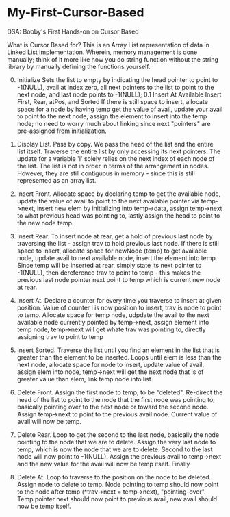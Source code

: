 # My-First-Cursor-Based
DSA: Bobby's First Hands-on on Cursor Based


What is Cursor Based for?
    This is an Array List representation of data in Linked List implementation. Wherein, memory management is done manually; think of it more like how you do string function without the string library by manually defining the functions yourself.

0. Initialize
    Sets the list to empty by indicating the head pointer to point to -1(NULL), avail at index zero, all next pointers to the list to point to the next node, and last node points to -1(NULL);
0.1 Insert At Available
    Insert First, Rear, atPos, and Sorted
    If there is still space to insert, allocate space for a node by having temp get the value of avail, update your avail to point to the next node, assign the element to insert into the temp node; no need to worry much about linking since next "pointers" are pre-assigned from initialization.

1. Display List.
    Pass by copy. We pass the head of the list and the entire list itself. Traverse the entire list by only accessing its next pointers. The update for a variable 'i' solely relies on the next index of each node of the list. The list is not in order in terms of the arrangement in nodes. However, they are still contiguous in memory - since this is still represented as an array list.

2. Insert Front.
    Allocate space by declaring temp to get the available node, update the value of avail to point to the next available pointer via temp->next, insert new elem by initializing into temp->data, assign temp->next to what previous head was pointing to, lastly assign the head to point to the new node temp.

3. Insert Rear.
    To insert node at rear, get a hold of previous last node by traversing the list - assign trav to hold previous last node. If there is still space to insert, allocate space for newNode (temp) to get available node, update avail to next available node, insert the element into temp. Since temp will be inserted at rear, simply state its next pointer to -1(NULL), then dereference trav to point to temp - this makes the previous last node pointer next point to temp which is current new node at rear. 

4. Insert At.
    Declare a counter for every time you traverse to insert at given position. Value of counter i is now position to insert, trav is node to point to temp. Allocate space for temp node, udpdate the avail to the next available node currently pointed by temp->next, assign element into temp node, temp->next will get whate trav was pointing to, directly assigning trav to point to temp

5. Insert Sorted.
    Traverse the list until you find an element in the list that is greater than the element to be inserted. Loops until elem is less than the next node, allocate space for node to insert, update value of avail, assign elem into node, temp->next will get the next node that is of greater value than elem, link temp node into list. 

6. Delete Front.
    Assign the first node to temp, to be "deleted". Re-direct the head of the list to point to the node that the first node was pointing to; basically pointing over to the next node or toward the second node. Assign temp->next to point to the previous avail node. Current value of avail will now be temp.

7. Delete Rear.
    Loop to get the second to the last node, basically the node pointing to the node that we are to delete. Assign the very last node to temp, which is now the node that we are to delete. Second to the last node will now point to -1(NULL). Assign the previous avail to temp->next and the new value for the avail will now be temp itself. Finally

8. Delete At.
    Loop to traverse to the position on the node to be deleted. Assign node to delete to temp. Node pointing to temp should now point to the node after temp (*trav->next = temp->next), "pointing-over". Temp pointer next should now point to previous avail, new avail should now be temp itself.  